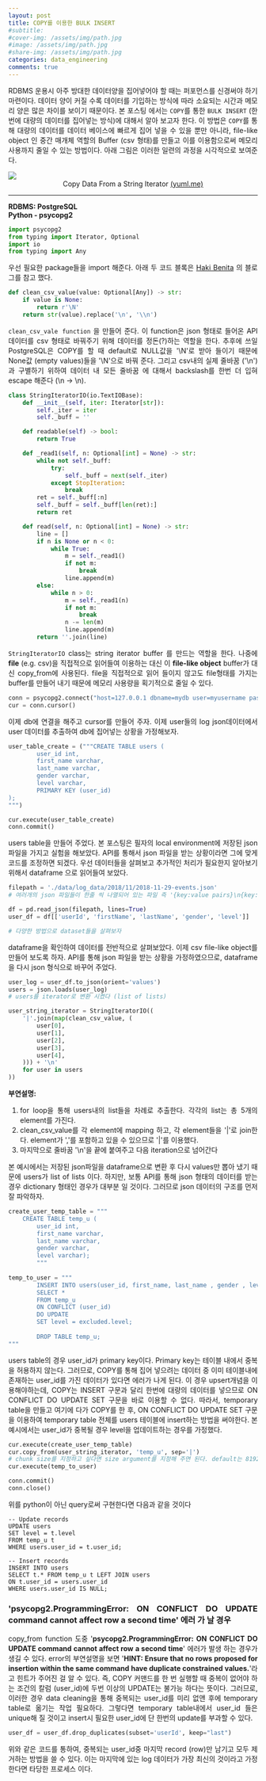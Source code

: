 ```yaml
---
layout: post
title: COPY를 이용한 BULK INSERT
#subtitle: 
#cover-img: /assets/img/path.jpg
#image: /assets/img/path.jpg
#share-img: /assets/img/path.jpg
categories: data_engineering
comments: true
---
```

<style>
	* {
	text-align: justify}
</style>

RDBMS 운용시 아주 방대한 데이터양을 집어넣어야 할 때는 퍼포먼스를 신경써야 하기 마련이다. 데이터 양이 커질 수록 데이터를 기입하는 방식에 따라 소요되는 시간과 메모리 양은 많은 차이를 보이기 때문이다. 본 포스팅 에서는 `COPY`를 통한 `BULK INSERT` (한 번에 대량의 데이터를 집어넣는 방식)에 대해서 알아 보고자 한다. 이 방법은 `COPY`를 통해 대량의 데이터를 데이터 베이스에 빠르게 집어 넣을 수 있을 뿐만 아니라, file-like object 인 중간 매개체 역할의 Buffer (csv 형태)를 만들고 이를 이용함으로써 메모리 사용까지 줄일 수 있는 방법이다. 아래 그림은 이러한 일련의 과정을 시각적으로 보여준다.

<img src="img/copy_bulk_insert.png" class="center">
<div style="text-align:center">
	Copy Data From a String Iterator <a href="https://yuml.me/edit/64d10485">(yuml.me)</a>
</div>

******

**RDBMS: PostgreSQL**<br>
**Python - psycopg2**

```python
import psycopg2
from typing import Iterator, Optional
import io
from typing import Any
```

우선 필요한 package들을 import 해준다. 아래 두 코드 블록은 [Haki Benita](https://hakibenita.com/fast-load-data-python-postgresql) 의 블로그를 참고 했다.

```python
def clean_csv_value(value: Optional[Any]) -> str:
    if value is None:
        return r'\N'
    return str(value).replace('\n', '\\n')
```

`clean_csv_vale function` 을 만들어 준다. 이 function은 json 형태로 들어온 API 데이터를 csv 형태로 바꿔주기 위해 데이터를 정돈(?)하는 역할을 한다. 추후에 쓰일 PostgreSQL은 COPY를 할 때 default로 NULL값을 '\N'로 받아 들이기 때문에 None값 (empty values)들을 '\N'으로 바꿔 준다. 그리고 csv내의 실제 줄바꿈 ('\n')과 구별하기 위하여 데이터 내 모든 줄바꿈 에 대해서 backslash를 한번 더 입혀 escape 해준다 (\n -> \\n).

```python
class StringIteratorIO(io.TextIOBase):
    def __init__(self, iter: Iterator[str]):
        self._iter = iter
        self._buff = ''

    def readable(self) -> bool:
        return True

    def _read1(self, n: Optional[int] = None) -> str:
        while not self._buff:
            try:
                self._buff = next(self._iter)
            except StopIteration:
                break
        ret = self._buff[:n]
        self._buff = self._buff[len(ret):]
        return ret

    def read(self, n: Optional[int] = None) -> str:
        line = []
        if n is None or n < 0:
            while True:
                m = self._read1()
                if not m:
                    break
                line.append(m)
        else:
            while n > 0:
                m = self._read1(n)
                if not m:
                    break
                n -= len(m)
                line.append(m)
        return ''.join(line)
```

`StringIteratorIO` class는 string iterator buffer 를 만드는 역할을 한다. 나중에 **file** (e.g. csv)을 직접적으로 읽어들여 이용하는 대신 이 **file-like object** buffer가 대신 copy_from에 사용된다. file을 직접적으로 읽어 들이지 않고도 file형태를 가지는 buffer를 만들어 내기 때문에 메모리 사용량을 획기적으로 줄일 수 있다.

```python
conn = psycopg2.connect("host=127.0.0.1 dbname=mydb user=myusername password=mypassword")
cur = conn.cursor()
```

이제 db에 연결을 해주고 cursor를 만들어 주자. 이제 user들의 log json데이터에서 user 데이터를 추출하여 db에 집어넣는 상황을 가정해보자.

```python
user_table_create = ("""CREATE TABLE users (
        user_id int,
        first_name varchar,
        last_name varchar,
        gender varchar,
        level varchar,
        PRIMARY KEY (user_id)
);
""")

cur.execute(user_table_create)
conn.commit()
```

users table을 만들어 주었다. 본 포스팅은 필자의 local environment에 저장된 json 파일을 가지고 실험을 해보았다. API를 통해서 json 파일을 받는 상황이라면 그에 맞게 코드를 조정하면 되겠다. 우선 데이터들을 살펴보고 추가적인 처리가 필요한지 알아보기 위해서 dataframe 으로 읽어들여 보았다.

```python
filepath = './data/log_data/2018/11/2018-11-29-events.json' 
# 여러개의 json 파일들이 한줄 씩 나열되어 있는 파일 즉 '{key:value pairs}\n{key:value pairs}\n...' 형태 

df = pd.read_json(filepath, lines=True)
user_df = df[['userId', 'firstName', 'lastName', 'gender', 'level']]

# 다양한 방법으로 dataset들을 살펴보자 
```

dataframe을 확인하여 데이터를 전반적으로 살펴보았다. 이제 csv file-like object를 만들어 보도록 하자. API를 통해 json 파일을 받는 상황을 가정하였으므로, dataframe을 다시 json 형식으로 바꾸어 주었다.

```python
user_log = user_df.to_json(orient='values')
users = json.loads(user_log)
# users를 iterator로 변환 시켰다 (list of lists) 

user_string_iterator = StringIteratorIO((
    '|'.join(map(clean_csv_value, (
        user[0],
        user[1],
        user[2],
        user[3],
        user[4],
    ))) + '\n'
    for user in users
))
```

**부연설명:**
1. for loop을 통해 users내의 list들을 차례로 추출한다. 각각의 list는 총 5개의 element를 가진다.
2. clean_csv_value를 각 element에 mapping 하고, 각 element들을 '|'로 join한다. element가 ','를 포함하고 있을 수 있으므로 '|'를 이용했다.
3. 마지막으로 줄바꿈 '\n'을 끝에 붙여주고 다음 iteration으로 넘어간다

본 예시에서는 저장된 json파일을 dataframe으로 변환 후 다시 values만 뽑아 냈기 때문에 users가 list of lists 이다. 하지만, 보통 API를 통해 json 형태의 데이터를 받는 경우 dictionary 형태인 경우가 대부분 일 것이다. 그러므로 json 데이터의 구조를 먼저 잘 파악하자.

```python
create_user_temp_table = """
    CREATE TABLE temp_u (
        user_id int,
        first_name varchar,
        last_name varchar,
        gender varchar,
        level varchar);
        """
	
temp_to_user = """
        INSERT INTO users(user_id, first_name, last_name , gender , level)
        SELECT *
        FROM temp_u
        ON CONFLICT (user_id) 
        DO UPDATE 
        SET level = excluded.level;
        
        DROP TABLE temp_u;
"""
```

users table의 경우 user_id가 primary key이다. Primary key는 테이블 내에서 중복을 허용하지 않는다. 그러므로, COPY를 통해 집어 넣으려는 데이터 중 이미 테이블내에 존재하는 user_id를 가진 데이터가 있다면 에러가 나게 된다. 이 경우 upsert개념을 이용해야하는데, COPY는 INSERT 구문과 달리 한번에 대량의 데이터를 넣으므로 ON CONFLICT DO UPDATE SET 구문을 바로 이용할 수 없다. 따라서, temporary table을 만들고 여기에 다가 COPY를 한 후, ON CONFLICT DO UPDATE SET 구문을 이용하여 temporary table 전체를 users 테이블에 insert하는 방법을 써야한다. 본 예시에서는 user_id가 중복될 경우 level을 업데이트하는 경우를 가정했다. 

```python
cur.execute(create_user_temp_table)
cur.copy_from(user_string_iterator, 'temp_u', sep='|')
# chunk size를 지정하고 싶다면 size argument를 지정해 주면 된다. default는 8192.
cur.execute(temp_to_user)

conn.commit()
conn.close()
```

위를 python이 아닌 query로써 구현한다면 다음과 같을 것이다

```
-- Update records
UPDATE users
SET level = t.level
FROM temp_u t
WHERE users.user_id = t.user_id;

-- Insert records
INSERT INTO users
SELECT t.* FROM temp_u t LEFT JOIN users
ON t.user_id = users.user_id
WHERE users.user_id IS NULL;
```

### 'psycopg2.ProgrammingError: ON CONFLICT DO UPDATE command cannot affect row a second time' 에러 가 날 경우

copy_from function 도중 '**psycopg2.ProgrammingError: ON CONFLICT DO UPDATE command cannot affect row a second time**' 에러가 발생 하는 경우가 생길 수 있다. error의 부연설명을 보면 '**HINT:  Ensure that no rows proposed for insertion within the same command have duplicate constrained values.**'라고 힌트가 주어진 걸 알 수 있다. 즉, COPY 커맨드를 한 번 실행할 때 중복이 없어야 하는 조건의 칼럼 (user_id)에 두번 이상의 UPDATE는 불가능 하다는 뜻이다. 그러므로, 이러한 경우 data cleaning을 통해 중복되는 user_id를 미리 없앤 후에 temporary table로 옮기는 작업 필요하다. 그렇다면 temporary table내에서 user_id 들은 unique해 질 것이고 insert시 필요한 user_id에 단 한번의 update를 부과할 수 있다.

```python
user_df = user_df.drop_duplicates(subset='userId', keep="last")
```

위와 같은 코드를 통하여, 중복되는 user_id중 마지막 record (row)만 남기고 모두 제거하는 방법을 쓸 수 있다. 이는 마지막에 있는 log 데이터가 가장 최신의 것이라고 가정한다면 타당한 프로세스 이다.


